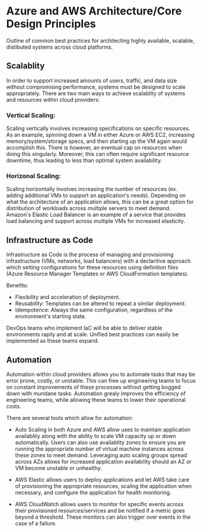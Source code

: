 # Azure and AWS Architecture/Core Design Principles

Outline of common best practices for architecting highly available, scalable, distibuted systems across cloud platforms. 

## Scalablity

In order to support increased amounts of users, traffic, and data size without compromising performance, systems must be designed to scale appropriately. There are two main ways to achieve scalablity of systems and resources within cloud providers:  

### Vertical Scaling: 

Scaling vertically involves increasing specifications on specific resources. As an example, spinning down a VM in either Azure or AWS EC2, increasing memory/system/storage specs, and then starting up the VM again would accomplish this. There is however, an eventual cap on resources when doing this singularly. Moreover, this can often require significant resource downtime, thus leading to less than optimal system availability.

### Horizonal Scaling: 

Scaling horizontally involves increasing the number of resources (ex. adding additional VMs to support an application's needs). Depending on what the architecture of an application allows, this can be a great option for distribution of workloads across multiple servers to meet demand. Amazon's Elastic Load Balancer is an example of a service that provides load balancing and support across multiple VMs for increased elasticity.


## Infrastructure as Code

Infrastructure as Code is the process of managing and provisioning infrastructure (VMs, networks, load balancers) with a declaritive approach which setting configurations for these resources using definition files (Azure Resource Manager Templates or AWS CloudFormation templates). 

Benefits: 

* Flexibility and acceleration of deployment.
* Reusability: Templates can be altered to repeat a similar deployment.
* Idempotence: Always the same configuration, regardless of the environment's starting state. 

DevOps teams who implement IaC will be able to deliver stable environments rapily and at scale. Unified best practices can easily be implemented as these teams expand. 

## Automation

Automation within cloud providers allows you to automate tasks that may be error prone, costly, or unstable. This can free up engineering teams to focus on constant improvements of these processes without getting bogged down with mundane tasks. Automation grealy improves the efficiency of engineering teams, while allowing these teams to lower their operational costs. 

There are several tools which allow for automation:

* Auto Scaling in both Azure and AWS allow uses to maintain application availablity along with the ability to scale VM capacity up or down automatically. Users can also use availablity zones to ensure you are running the appropriate number of virtual machine instances across these zones to meet demand. Leveraging auto scaling groups spread across AZs allows for increased application availability should an AZ or VM become unstable or unhealthy. 

* AWS Elastic allows users to deploy applications and let AWS take care of provisioning the appropriate resources, scaling the application when necessary, and configure the application for health monitoring. 

* AWS CloudWatch allows users to monitor for specific events across their provisioned resources/services and be notified if a metric goes beyond a threshold. These monitors can also trigger over events in the case of a failure. 